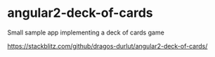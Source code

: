 # angular2-deck-of-cards
Small sample app implementing a deck of cards game


https://stackblitz.com/github/dragos-durlut/angular2-deck-of-cards/
